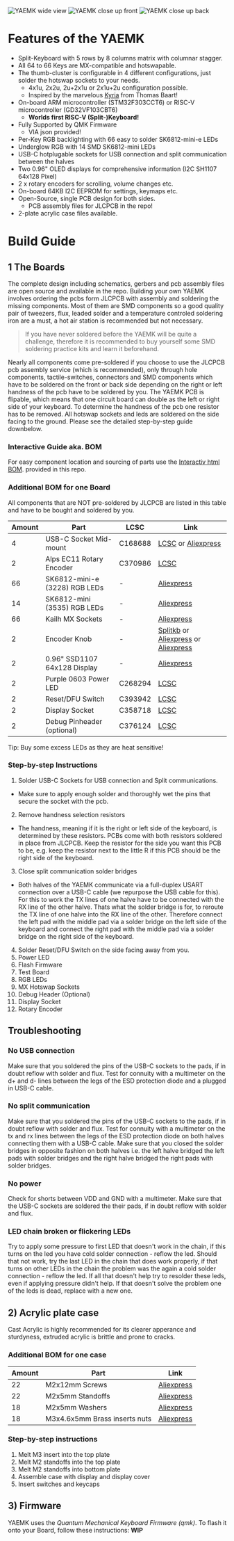 ![YAEMK wide view](images/1_yaemk_wide.webp)
![YAEMK close up front](images/2_yaemk_close_up_rgb_front.webp)
![YAEMK close up back](images/4_yaemk_close_up_rgb_back.webp)

# Features of the YAEMK

* Split-Keyboard with 5 rows by 8 columns matrix with columnar stagger.
* All 64 to 66 Keys are MX-compatible and hotswapable.
* The thumb-cluster is configurable in 4 different configurations, just solder the hotswap sockets to your needs.
  + 4x1u, 2x2u, 2u+2x1u or 2x1u+2u configuration possible.
  + Inspired by the marvelous [Kyria](https://splitkb.com/collections/keyboard-kits/products/kyria-pcb-kit) from Thomas Baart!
* On-board ARM microcontroller (STM32F303CCT6) or RISC-V microcontroller (GD32VF103CBT6)
  + **Worlds first RISC-V (Split-)Keyboard!**
* Fully Supported by QMK Firmware
  + VIA json provided!
* Per-Key RGB backlighting with 66 easy to solder SK6812-mini-e LEDs
* Underglow RGB with 14 SMD SK6812-mini LEDs
* USB-C hotplugable sockets for USB connection and split communication between the halves
* Two 0.96" OLED displays for comprehensive information (I2C SH1107 64x128 Pixel)
* 2 x rotary encoders for scrolling, volume changes etc.
* On-board 64KB I2C EEPROM for settings, keymaps etc.
* Open-Source, single PCB design for both sides.
  + PCB assembly files for JLCPCB in the repo!
* 2-plate acrylic case files available.

# Build Guide

## 1 The Boards

The complete design including schematics, gerbers and pcb assembly files are open source and available in the repo. Building your own YAEMK involves ordering the pcbs form JLCPCB with assembly and soldering the missing components. Most of them are SMD components so a good quality pair of tweezers, flux, leaded solder and a temperature controled soldering iron are a must, a hot air station is recommended but not necessary. 

> If you have never soldered before the YAEMK will be quite a challenge, therefore it is recommended to buy yourself some SMD soldering practice kits and learn it beforehand.

Nearly all components come pre-soldered if you choose to use the JLCPCB pcb assembly service (which is recommended), only through hole components, tactile-switches, connectors and SMD components which have to be soldered on the front or back side depending on the right or left handness of the pcb have to be soldered by you. The YAEMK PCB is flipable, which means that one circuit board can double as the left or right side of your keyboard. To determine the handness of the pcb one resistor has to be removed. All hotswap sockets and leds are soldered on the side facing to the ground. Please see the detailed step-by-step guide downbelow.

### Interactive Guide aka. BOM

For easy component location and sourcing of parts use the [Interactiv html BOM](./yaemk_rev_1_2.html). provided in this repo.

### Additional BOM for one Board

All components that are NOT pre-soldered by JLCPCB are listed in this table and have to be bought and soldered by you. 

| Amount | Part                          | LCSC    | Link                                                                                                                                                                                                                                |
| ------ | ----------------------------- | ------- | ----------------------------------------------------------------------------------------------------------------------------------------------------------------------------------------------------------------------------------- |
| 4      | USB-C Socket Mid-mount        | C168688 | [LCSC](https://lcsc.com/product-detail/USB-Connectors_Jing-Extension-of-the-Electronic-Co-C168688_C168688.html) or [Aliexpress](https://www.aliexpress.com/item/4000074094558.html)                                                 |
| 2      | Alps EC11 Rotary Encoder      | C370986 | [LCSC](https://lcsc.com/product-detail/Coded-Rotary-Switches_ALPS-Electric-EC11E183440C_C370986.html)                                                                                                                               |
| 66     | SK6812-mini-e (3228) RGB LEDs | -       | [Aliexpress](https://www.aliexpress.com/item/4000475685852.html)                                                                                                                                                                    |
| 14     | SK6812-mini (3535) RGB LEDs   | -       | [Aliexpress](https://www.aliexpress.com/item/33019583218.html)                                                                                                                                                                      |
| 66     | Kailh MX Sockets              | -       | [Aliexpress](https://www.aliexpress.com/item/32951252318.html)                                                                                                                                                                      |
| 2      | Encoder Knob                  | -       | [Splitkb](https://splitkb.com/collections/keyboard-parts/products/matte-aluminium-encoder-knob) or [Aliexpress](https://www.aliexpress.com/item/32893184848.html) or [Aliexpress](https://www.aliexpress.com/item/32810522800.html) |
| 2      | 0.96" SSD1107 64x128 Display  | -       | [Aliexpress](https://www.aliexpress.com/item/4000547865501.html)                                                                                                                                                                    |
| 2      | Purple 0603 Power LED         | C268294 | [LCSC](https://lcsc.com/product-detail/Light-Emitting-Diodes-LED_OptoSupply-OSK40603C1E_C268294.html)                                                                                                                               |
| 2      | Reset/DFU Switch              | C393942 | [LCSC](https://lcsc.com/product-detail/Tactile-Switches_SHOU-HAN-TS24CA_C393942.html)                                                                                                                                               |
| 2      | Display Socket                | C358718 | [LCSC](https://lcsc.com/product-detail/Pin-Header-Female-Header_MINTRON-MTF185-104SY1_C358718.html)                                                                                                                                 |
| 2      | Debug Pinheader (optional)    | C376124 | [LCSC](https://lcsc.com/product-detail/Pin-Header-Female-Header_MINTRON-MTB125-1106R1_C376124.html)                                                                                                                                 |

Tip: Buy some excess LEDs as they are heat sensitive!

### Step-by-step Instructions

1. Solder USB-C Sockets for USB connection and Split communications.
  * Make sure to apply enough solder and thoroughly wet the pins that secure the socket with the pcb.
2. Remove handness selection resistors
  * The handness, meaning if it is the right or left side of the keyboard, is determined by these resistors. PCBs come with both resistors soldered in place from JLCPCB. Keep the resistor for the side you want this PCB to be, e.g. keep the resistor next to the little R if this PCB should be the right side of the keyboard.
3. Close split communication solder bridges
  * Both halves of the YAEMK communicate via a full-duplex USART connection over a USB-C cable (we repurpose the USB cable for this). For this to work the TX lines of one halve have to be connected with the RX line of the other halve. Thats what the solder bridge is for, to reroute the TX line of one halve into the RX line of the other. Therefore connect the left pad with the middle pad via a solder bridge on the left side of the keyboard and connect the right pad with the middle pad via a solder bridge on the right side of the keyboard.
4. Solder Reset/DFU Switch on the side facing away from you.
5. Power LED
6. Flash Firmware
7. Test Board
8. RGB LEDs
9. MX Hotswap Sockets
10. Debug Header (Optional)
11. Display Socket
12. Rotary Encoder
  
## Troubleshooting

### No USB connection 

Make sure that you soldered the pins of the USB-C sockets to the pads, if in doubt reflow with solder and flux. Test for connuity with a multimeter on the d+ and d- lines between the legs of the ESD protection diode and a plugged in USB-C cable.  

### No split communication

Make sure that you soldered the pins of the USB-C sockets to the pads, if in doubt reflow with solder and flux. Test for connuity with a multimeter on the tx and rx lines between the legs of the ESD protection diode on both halves connecting them with a USB-C cable. Make sure that you closed the solder bridges in opposite fashion on both halves i.e. the left halve bridged the left pads with solder bridges and the right halve bridged the right pads with solder bridges.

### No power

Check for shorts between VDD and GND with a multimeter. Make sure that the USB-C sockets are soldered the their pads, if in doubt reflow with solder and flux.

### LED chain broken or flickering LEDs

Try to apply some pressure to first LED that doesn't work in the chain, if this turns on the led you have cold solder connection - reflow the led. Should that not work, try the last LED in the chain that does work properly, if that turns on other LEDs in the chain the problem was the again a cold solder connection - reflow the led. If all that doesn't help try to resolder these leds, even if applying pressure didn't help. If that doesn't solve the problem one of the leds is dead, replace with a new one. 


## 2) Acrylic plate case

Cast Acrylic is highly recommended for its clearer apperance and sturdyness, extruded acrylic is brittle and prone to cracks.

### Additional BOM for one case

| Amount | Part                          | Link                                                             |
| ------ | ----------------------------- | ---------------------------------------------------------------- |
| 22     | M2x12mm Screws                | [Aliexpress](https://www.aliexpress.com/item/4000720099366.html) |
| 22     | M2x5mm Standoffs              | [Aliexpress](https://www.aliexpress.com/item/4000727223674.html) |
| 18     | M2x5mm Washers                | [Aliexpress](https://www.aliexpress.com/item/4000734426632.html) |
| 18     | M3x4.6x5mm Brass inserts nuts | [Aliexpress](https://www.aliexpress.com/item/4000688990203.html) |

### Step-by-step instructions

1. Melt M3 insert into the top plate
2. Melt M2 standoffs into the top plate
3. Melt M2 standoffs into bottom plate
4. Assemble case with display and display cover
5. Insert switches and keycaps

## 3) Firmware

YAEMK uses the *Quantum Mechanical Keyboard Firmware (qmk)*. To flash it onto your Board, follow these instructions: **WIP**

